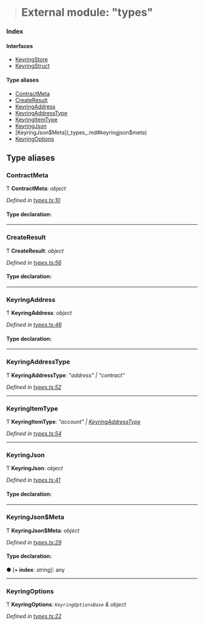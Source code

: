 > # External module: "types"

### Index

#### Interfaces

* [KeyringStore](../interfaces/_types_.keyringstore.md)
* [KeyringStruct](../interfaces/_types_.keyringstruct.md)

#### Type aliases

* [ContractMeta](_types_.md#contractmeta)
* [CreateResult](_types_.md#createresult)
* [KeyringAddress](_types_.md#keyringaddress)
* [KeyringAddressType](_types_.md#keyringaddresstype)
* [KeyringItemType](_types_.md#keyringitemtype)
* [KeyringJson](_types_.md#keyringjson)
* [KeyringJson$Meta](_types_.md#keyringjson$meta)
* [KeyringOptions](_types_.md#keyringoptions)

## Type aliases

###  ContractMeta

Ƭ **ContractMeta**: *object*

*Defined in [types.ts:10](https://github.com/polkadot-js/ui/blob/fa0eba5/packages/ui-keyring/src/types.ts#L10)*

#### Type declaration:

___

###  CreateResult

Ƭ **CreateResult**: *object*

*Defined in [types.ts:56](https://github.com/polkadot-js/ui/blob/fa0eba5/packages/ui-keyring/src/types.ts#L56)*

#### Type declaration:

___

###  KeyringAddress

Ƭ **KeyringAddress**: *object*

*Defined in [types.ts:46](https://github.com/polkadot-js/ui/blob/fa0eba5/packages/ui-keyring/src/types.ts#L46)*

#### Type declaration:

___

###  KeyringAddressType

Ƭ **KeyringAddressType**: *"address" | "contract"*

*Defined in [types.ts:52](https://github.com/polkadot-js/ui/blob/fa0eba5/packages/ui-keyring/src/types.ts#L52)*

___

###  KeyringItemType

Ƭ **KeyringItemType**: *"account" | [KeyringAddressType](_types_.md#keyringaddresstype)*

*Defined in [types.ts:54](https://github.com/polkadot-js/ui/blob/fa0eba5/packages/ui-keyring/src/types.ts#L54)*

___

###  KeyringJson

Ƭ **KeyringJson**: *object*

*Defined in [types.ts:41](https://github.com/polkadot-js/ui/blob/fa0eba5/packages/ui-keyring/src/types.ts#L41)*

#### Type declaration:

___

###  KeyringJson$Meta

Ƭ **KeyringJson$Meta**: *object*

*Defined in [types.ts:29](https://github.com/polkadot-js/ui/blob/fa0eba5/packages/ui-keyring/src/types.ts#L29)*

#### Type declaration:

● \[▪ **index**: *string*\]: any

___

###  KeyringOptions

Ƭ **KeyringOptions**: *`KeyringOptionsBase` & object*

*Defined in [types.ts:22](https://github.com/polkadot-js/ui/blob/fa0eba5/packages/ui-keyring/src/types.ts#L22)*